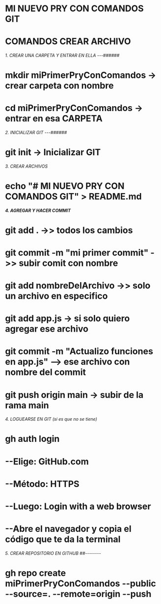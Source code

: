 # MI NUEVO PRY CON COMANDOS GIT
# COMANDOS CREAR ARCHIVO

###### 1. CREAR UNA CARPETA Y ENTRAR EN ELLA ---######

# mkdir miPrimerPryConComandos  -> crear carpeta con nombre
# cd miPrimerPryConComandos     -> entrar en esa CARPETA


###### 2. INICIALIZAR GIT ---######
# git init    -> Inicializar GIT

###### 3. CREAR ARCHIVOS ###############
# echo "# MI NUEVO PRY CON COMANDOS GIT" > README.md 

##### 4. AGREGAR Y HACER COMMIT #####
# git add .   ->> todos los cambios
# git commit -m "mi primer commit"   ->> subir comit con nombre
# git add nombreDelArchivo  ->> solo un archivo en especifico

# git add app.js    -> si solo quiero agregar ese archivo
# git commit -m "Actualizo funciones en app.js" --> ese archivo con nombre del commit
# git push origin main  -> subir de la rama main



###### 4. LOGUEARSE EN GIT (si es que no se tiene) ############
# gh auth login
# --Elige: GitHub.com
# --Método: HTTPS
# --Luego: Login with a web browser
# --Abre el navegador y copia el código que te da la terminal

###### 5. CREAR REPOSITORIO EN GITHUB ##--------
# gh repo create miPrimerPryConComandos --public --source=. --remote=origin --push